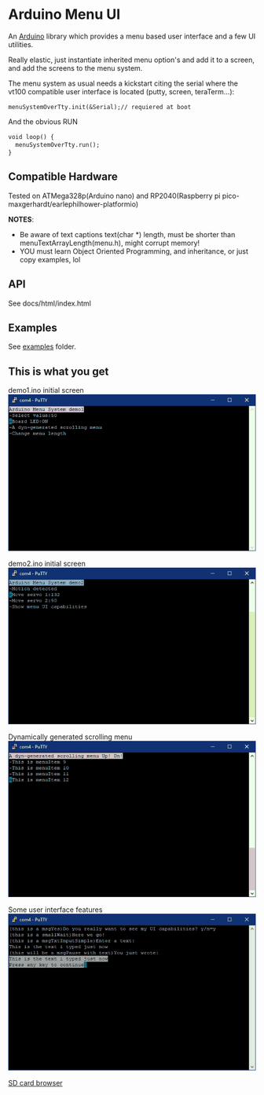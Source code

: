 # Arduino Menu UI

An [Arduino](https://arduino.cc/) library which provides a menu based user interface and a few UI utilities.

Really elastic, just instantiate inherited menu option's and add it to a screen, and add the screens to the menu system.

The menu system as usual needs a kickstart citing the serial where the vt100 compatible user interface is located (putty, screen, teraTerm...):
```
menuSystemOverTty.init(&Serial);// requiered at boot 
```

And the obvious RUN
```
void loop() {
  menuSystemOverTty.run();
}
```

## Compatible Hardware

Tested on ATMega328p(Arduino nano) and RP2040(Raspberry pi pico-maxgerhardt/earlephilhower-platformio)

**NOTES**:
 * Be aware of text captions text(char *) length, must be shorter than menuTextArrayLength(menu.h), might corrupt memory!
 * YOU must learn Object Oriented Programming, and inheritance, or just copy examples, lol

## API

See docs/html/index.html

## Examples

See [examples](examples) folder.

## This is what you get

demo1.ino initial screen
![demo1.ino initial screen](/docs/pictures/demo1_main.gif)

demo2.ino initial screen
![demo1.ino initial screen](/docs/pictures/demo2_main.gif)

Dynamically generated scrolling menu
![demo1.ino initial screen](/docs/pictures/dynamic.gif)

Some user interface features
![demo1.ino initial screen](/docs/pictures/UI_stuff.gif)

[SD card browser](https://youtu.be/0rnFhgVs5PA)


